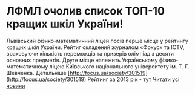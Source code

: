 
# ЛФМЛ очолив список ТОП-10 кращих шкіл України!
Львівський фізико-математичний ліцей посів перше місце у рейтингу кращих шкіл України. Рейтиг складений журналом «Фокус» та ICTV, враховуючи кількість переможців та призерів олімпіад з десяти основних предметів. Друге місце належить Українському фізико-математичному ліцею Київського національного університету ім. Т. Г. Шевченка.
Детальніше [http://focus.ua/society/301519](http://focus.ua/society/301519)
Рейтинг за 2013 рік - [тут](/%D0%BD%D0%BE%D0%B2%D0%B8%D0%BD%D0%B8/%D0%BB%D1%96%D1%86%D0%B5%D0%B9-%D0%BF%D0%BE%D1%81%D1%96%D0%B2-%D0%B4%D1%80%D1%83%D0%B3%D0%B5-%D0%BC%D1%96%D1%81%D1%86%D0%B5-%D1%83-%D1%80%D0%B5%D0%B9%D1%82%D0%B8%D0%BD%D0%B3%D1%83-%D0%BA%D1%80%D0%B0%D1%89%D0%B8%D1%85-%D1%88%D0%BA%D1%96%D0%BB-%D1%83%D0%BA%D1%80%D0%B0%D1%97%D0%BD%D0%B8!.aspx)
[Читати усі новини](/news)
       